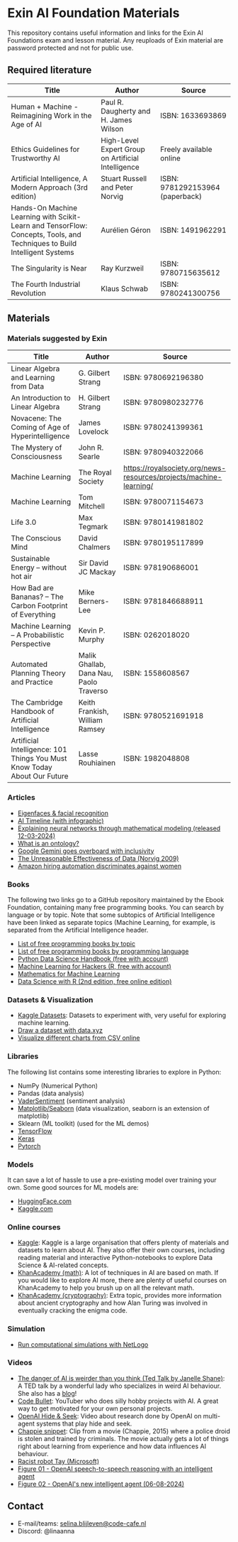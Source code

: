 # Exin AI Foundation Materials

This repository contains useful information and links for the Exin AI Foundations 
exam and lesson material. Any reuploads of Exin material are password protected and not for public use.

## Required literature

| Title                                                                                                                       | Author                                             | Source                           |
|-----------------------------------------------------------------------------------------------------------------------------|----------------------------------------------------|----------------------------------|
| Human + Machine - Reimagining Work in the Age of AI                                                                         | Paul R. Daugherty and H. James Wilson              | ISBN: 1633693869                 |
| Ethics Guidelines for Trustworthy AI                                                                                        | High-Level Expert Group on Artificial Intelligence | Freely available online          |
| Artificial Intelligence, A Modern Approach (3rd edition)                                                                    | Stuart Russell and Peter Norvig                    | ISBN: 9781292153964 (paperback)  |
| Hands-On Machine Learning with Scikit-Learn and TensorFlow: Concepts, Tools, and Techniques to Build Intelligent Systems    | Aurélien Géron                                     | ISBN: 1491962291                 |
| The Singularity is Near                                                                                                     | Ray Kurzweil                                       | ISBN: 9780715635612              |
| The Fourth Industrial Revolution                                                                                            | Klaus Schwab                                       | ISBN: 9780241300756              | 

## Materials

### Materials suggested by Exin

| Title                                                                    | Author                                  | Source                                                             |
|--------------------------------------------------------------------------|-----------------------------------------|--------------------------------------------------------------------|
| Linear Algebra and Learning from Data                                    | G. Gilbert Strang                       | ISBN: 9780692196380                                                |
| An Introduction to Linear Algebra                                        | H. Gilbert Strang                       | ISBN: 9780980232776                                                |
| Novacene: The Coming of Age of Hyperintelligence                         | James Lovelock                          | ISBN: 9780241399361                                                |
| The Mystery of Consciousness                                             | John R. Searle                          | ISBN: 9780940322066                                                |
| Machine Learning                                                         | The Royal Society                       | https://royalsociety.org/news-resources/projects/machine-learning/ |
| Machine Learning                                                         | Tom Mitchell                            | ISBN: 9780071154673                                                |
| Life 3.0                                                                 | Max Tegmark                             | ISBN: 9780141981802                                                |
| The Conscious Mind                                                       | David Chalmers                          | ISBN: 9780195117899                                                |
| Sustainable Energy – without hot air                                     | Sir David JC Mackay                     | ISBN: 978190686001                                                 |
| How Bad are Bananas? – The Carbon Footprint of Everything                | Mike Berners-Lee                        | ISBN: 9781846688911                                                |
| Machine Learning – A Probabilistic Perspective                           | Kevin P. Murphy                         | ISBN: 0262018020                                                   |
| Automated Planning Theory and Practice                                   | Malik Ghallab, Dana Nau, Paolo Traverso | ISBN: 1558608567                                                   |
| The Cambridge Handbook of Artificial Intelligence                        | Keith Frankish, William Ramsey          | ISBN: 9780521691918                                                |
| Artificial Intelligence: 101 Things You Must Know Today About Our Future | Lasse Rouhiainen                        | ISBN: 1982048808                                                   |


### Articles

- [Eigenfaces & facial recognition](https://nl.wikipedia.org/wiki/Eigenface)
- [AI Timeline (with infographic)](https://digitalwellbeing.org/artificial-intelligence-timeline-infographic-from-eliza-to-tay-and-beyond/)
- [Explaining neural networks through mathematical modeling (released 12-03-2024)](https://phys.org/news/2024-03-neural-networks-mathematical-formula-relevant.html)
- [What is an ontology?](https://medium.com/seek-blog/ontology-whats-that-17679130aa69)
- [Google Gemini goes overboard with inclusivity](https://www.nytimes.com/2024/02/22/technology/google-gemini-german-uniforms.html)
- [The Unreasonable Effectiveness of Data (Norvig 2009)](https://static.googleusercontent.com/media/research.google.com/nl//pubs/archive/35179.pdf)
- [Amazon hiring automation discriminates against women](https://www.aclu.org/news/womens-rights/why-amazons-automated-hiring-tool-discriminated-against)

### Books

The following two links go to a GitHub repository maintained by the Ebook Foundation, containing many free programming books.
You can search by language or by topic. Note that some subtopics of Artificial Intelligence have been linked as separate topics (Machine Learning, 
for example, is separated from the Artificial Intelligence header. 
- [List of free programming books by topic](https://github.com/EbookFoundation/free-programming-books/blob/main/books/free-programming-books-subjects.md#artificial-intelligence)
- [List of free programming books by programming language](https://github.com/EbookFoundation/free-programming-books/blob/main/books/free-programming-books-langs.md)
- [Python Data Science Handbook (free with account)](https://www.oreilly.com/library/view/python-data-science/9781491912126/)
- [Machine Learning for Hackers (R, free with account)](https://www.oreilly.com/library/view/machine-learning-for/9781449330514/)
- [Mathematics for Machine Learning](https://mml-book.github.io/)
- [Data Science with R (2nd edition, free online edition)](https://r4ds.hadley.nz/)

### Datasets & Visualization

- [Kaggle Datasets](https://www.kaggle.com/datasets): Datasets to experiment with, very useful for exploring machine learning.
- [Draw a dataset with data.xyz](https://www.data.xyz)
- [Visualize different charts from CSV online](https://app.rawgraphs.io/)

### Libraries

The following list contains some interesting libraries to explore in Python:
- NumPy (Numerical Python)
- Pandas (data analysis)
- [VaderSentiment](https://vadersentiment.readthedocs.io/en/latest/) (sentiment analysis)
- [Matplotlib/Seaborn](https://seaborn.pydata.org/tutorial/introduction.html) (data visualization, seaborn is an extension of matplotlib)
- Sklearn (ML toolkit) (used for the ML demos)
- [TensorFlow](https://www.tensorflow.org/)
- [Keras](https://keras.io/)
- [Pytorch](https://pytorch.org/)

### Models

It can save a lot of hassle to use a pre-existing model over training your own. Some good sources for ML models are:

- [HuggingFace.com](https://huggingface.co/)
- [Kaggle.com](https://www.kaggle.com)

### Online courses

- [Kaggle](https://www.kaggle.com/learn): Kaggle is a large organisation that offers plenty of materials and datasets to learn about AI. 
They also offer their own courses, including reading material and interactive Python-notebooks to explore Data Science & AI-related concepts.
- [KhanAcademy (math)](https://www.khanacademy.org/math): A lot of techniques in AI are based on math. If you would like to explore AI more,
there are plenty of useful courses on KhanAcademy to help you brush up on all the relevant math.
- [KhanAcademy (cryptography)](https://www.khanacademy.org/computing/computer-science/cryptography/crypt/v/intro-to-cryptography): Extra topic, provides more 
information about ancient cryptography and how Alan Turing was involved in eventually cracking the enigma code.

### Simulation

- [Run computational simulations with NetLogo](https://netlogoweb.org/launch#https://netlogoweb.org/assets/modelslib/Sample%20Models/Biology/Wolf%20Sheep%20Predation.nlogo)

### Videos

- [The danger of AI is weirder than you think (Ted Talk by Janelle Shane)](https://www.youtube.com/watch?v=OhCzX0iLnOc): A TED talk 
by a wonderful lady who specializes in weird AI behaviour. She also has a [blog](https://www.aiweirdness.com/)!
- [Code Bullet](https://www.youtube.com/watch?v=g39AagVW0s0): YouTuber who does silly hobby projects with AI. A great way to get motivated
for your own personal projects.
- [OpenAI Hide & Seek](https://www.youtube.com/watch?v=Lu56xVlZ40M): Video about research done by OpenAI on multi-agent systems that play hide and seek.
- [Chappie snippet](https://www.youtube.com/watch?v=At_C4jfxEg0): Clip from a movie (Chappie, 2015) where a police droid is stolen and trained by criminals.
The movie actually gets a lot of things right about learning from experience and how data influences AI behaviour.
- [Racist robot Tay (Microsoft)](https://www.youtube.com/watch?v=Lr4yi9onykg)
- [Figure 01 - OpenAI speech-to-speech reasoning with an intelligent agent](https://www.youtube.com/watch?v=Sq1QZB5baNw)
- [Figure 02 - OpenAI's new intelligent agent (06-08-2024)](https://www.youtube.com/watch?v=0SRVJaOg9Co)

## Contact

- E-mail/teams: selina.blijleven@code-cafe.nl
- Discord: @linaanna
